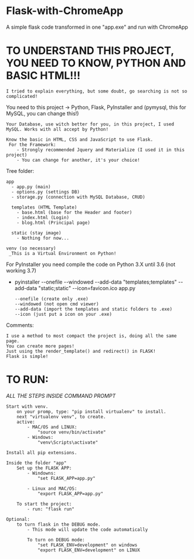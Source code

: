 # Flask-with-ChromeApp
A simple flask code transformed in one "app.exe" and run with ChromeApp

# TO UNDERSTAND THIS PROJECT, YOU NEED TO KNOW, PYTHON AND BASIC HTML!!!
    I tried to explain everything, but some doubt, go searching is not so complicated!

You need to this project -> Python, Flask, PyInstaller and (pymysql, this for MySQL, you can change this!)

    Your Database, use witch better for you, in this project, I used MySQL. Works with all accept by Python!

    Know the basic in HTML, CSS and JavaScript to use Flask.
     For the Framework:
        - Strongly recommended Jquery and Materialize (I used it in this project)
        - You can change for another, it's your choice!

Tree folder:

    app
      - app.py (main)
      - options.py (settings DB)
      - storage.py (connection with MySQL Database, CRUD)
    
      templates (HTML Template)
        - base.html (base for the Header and footer)
        - index.html (Login)
        - blog.html (Principal page)

      static (stay image)
        - Nothing for now...
    
    venv (so necessary)
     _This is a Virtual Environment on Python!
    
      
For PyInstaller you need compile the code on Python 3.X until 3.6 (not working 3.7)
  - pyinstaller --onefile --windowed --add-data "templates;templates" --add-data "static;static" --icon=favicon.ico app.py
  
        --onefile (create only .exe)
        --windowed (not open cmd viewer)
        --add-data (import the templates and static folders to .exe)
        --icon (just put a icon on your .exe)

Comments:
    
    I use a method to most compact the project is, doing all the same page.
    You can create more pages!
    Just using the render_template() and redirect() in FLASK!
    Flask is simple!
  
# TO RUN:

   *ALL THE STEPS INSIDE COMMAND PROMPT*
   
    Start with venv.
        on your promp, type: "pip install virtualenv" to install.
        next "virtualenv venv", to create.
        active:
            - MAC/OS and LINUX:
                "source venv/bin/activate"
            - Windows:
                "venv\Scripts\activate"
                
    Install all pip extensions.
    
    Inside the folder "app"
        Set up the FLASK APP:
            - Windowns:
                "set FLASK_APP=app.py"

            - Linux and MAC/OS:
                "export FLASK_APP=app.py"

        To start the project:
            - run: "flask run"
        
    Optional:
        to turn flask in the DEBUG mode.
            - This mode will update the code automatically
            
            To turn on DEBUG mode:
                "set FLASK_ENV=development" on windows
                "export FLASK_ENV=development" on LINUX
